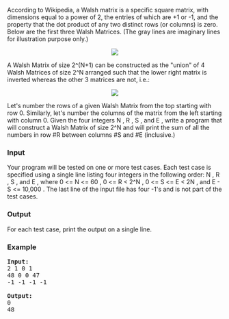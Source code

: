 <p>According to Wikipedia, a Walsh matrix is a specific square matrix, with dimensions equal to a power of 2, the entries of which are +1 or -1, and the property that the dot product of any two distinct rows (or columns) is zero. Below are the first three Walsh Matrices. (The gray lines are imaginary lines for illustration purpose only.)
</p><p style="text-align: center;">
<img src="./21372/file/wr3bQWwa.png">
</p><p style="text-align: left;">
A Walsh Matrix of size 2^(N+1)  can be constructed as the "union" of 4 Walsh Matrices of size 2^N  arranged such that the lower right matrix is inverted whereas the other 3 matrices are not, i.e.:
</p><p style="text-align: center;">
<img src="./21372/file/7TXyv5Tb.png">
</p><p style="text-align: left;">
Let's number the rows of a given Walsh Matrix from the top starting with row 0. Similarly, let's number the columns of the matrix from the left starting with column 0. Given the four integers N , R , S , and E , write a program that will construct a Walsh Matrix of size 2^N  and will print the sum of all the numbers in row #R between columns #S and #E (inclusive.)
</p><h3>Input</h3>
<p>Your program will be tested on one or more test cases. Each test case is specified using a single line listing four integers in the following order: N , R , S , and E , where 0 &lt;= N &lt;= 60 , 0 &lt;= R &lt; 2^N  , 0 &lt;= S &lt;= E &lt; 2N  , and E - S &lt;= 10,000 . The last line of the input file has four -1's and is not part of the test cases.

</p><h3>Output</h3>
<p>For each test case, print the output on a single line.

</p><h3>Example</h3>

<pre><b>Input:</b>
2 1 0 1
48 0 0 47
-1 -1 -1 -1

<b>Output:</b>
0
48
</pre>